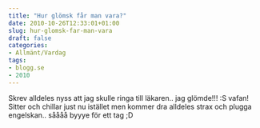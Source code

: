 ```yaml
---
title: "Hur glömsk får man vara?"
date: 2010-10-26T12:33:01+01:00
slug: hur-glomsk-far-man-vara
draft: false
categories:
- Allmänt/Vardag
tags:
- blogg.se
- 2010
---
```

Skrev alldeles nyss att jag skulle ringa till läkaren.. jag glömde!!! :S vafan!  
Sitter och chillar just nu istället men kommer dra alldeles strax och plugga engelskan.. såååå byyye för ett tag ;D